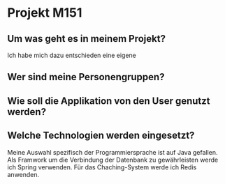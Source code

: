 # Projekt M151

## Um was geht es in meinem Projekt?
Ich habe mich dazu entschieden eine eigene 

## Wer sind meine Personengruppen?

## Wie soll die Applikation von den User genutzt werden?

## Welche Technologien werden eingesetzt?
Meine Auswahl spezifisch der Programmiersprache ist auf Java gefallen. Als Framwork um die Verbindung der Datenbank zu gewährleisten werde ich Spring verwenden. Für das Chaching-System werde ich Redis anwenden.
